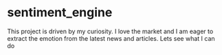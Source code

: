 # sentiment_engine
This project is driven by my curiosity. I love the market and I am eager to extract the emotion from the latest news and articles. Lets see what I can do

